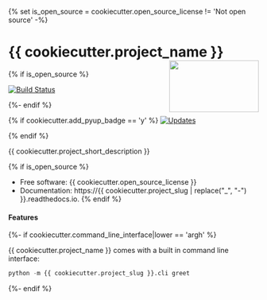 {% set is_open_source = cookiecutter.open_source_license != 'Not open source' -%}

<h1>{{ cookiecutter.project_name }}<img src='https://github.com/{{ cookiecutter.github_username }}/{{ cookiecutter.project_slug }}/blob/master/img/snek.png' align='right' width='180' height='104'></h1>


{% if is_open_source %}

[![Build Status](https://travis-ci.com/{{cookiecutter.github_username}}/{{cookiecutter.project_slug}}.svg?branch=master)](https://travis-ci.com/{{cookiecutter.github_username}}/{{cookiecutter.project_slug}})

{%- endif %}

{% if cookiecutter.add_pyup_badge == 'y' %}
[![Updates](https://pyup.io/repos/github/{{cookiecutter.github_username}}/{{cookiecutter.project_slug}}/shield.svg)](https://pyup.io/repos/github/{{cookiecutter.github_username}}/{{cookiecutter.project_slug}}/)

{% endif %}


{{ cookiecutter.project_short_description }}

{% if is_open_source %}
* Free software: {{ cookiecutter.open_source_license }}
* Documentation: https://{{ cookiecutter.project_slug | replace("_", "-") }}.readthedocs.io.
{% endif %}

#### Features

{%- if cookiecutter.command_line_interface|lower == 'argh' %}

{{ cookiecutter.project_name }} comes with a built in command line interface:

```python
python -m {{ cookiecutter.project_slug }}.cli greet
```

{%- endif %}
